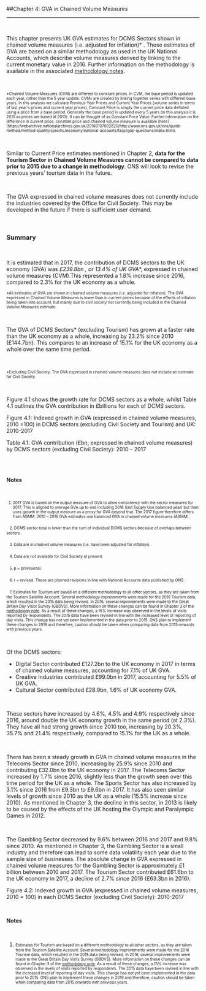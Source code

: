 ##Chapter 4: GVA in Chained Volume Measures
***

&nbsp;

This chapter presents UK GVA estimates for DCMS Sectors shown in chained volume measures (i.e. adjusted for inflation)* . These estimates of GVA are based on a similar methodology as used in the UK National Accounts, which describe volume measures derived by linking to the current monetary value in 2016. Further information on the methodology is available in the associated [methodology notes](https://www.gov.uk/government/publications/dcms-sectors-economic-estimates-methodology).

&nbsp;

<font size="-4">
*Chained Volume Measures (CVM) are different to constant prices. In CVM, the base period is updated each year, rather than the 5 year update. CVMs are created by linking together series with different base years. In this analysis we calculate Previous Year Prices and Current Year Prices (volume series in terms of last year's prices and current year prices). Constant Price is simply the current price data deflated using a price from a base period. Generally the base period is updated every 5 years (in this analysis it is 2010 as prices are based at 2010). It can be thought of as Constant Price Value. Further information on the difference in current price, constant price and chained volume measure is available [here](https://webarchive.nationalarchives.gov.uk/20160107002820/http://www.ons.gov.uk/ons/guide-method/method-quality/specific/economy/national-accounts/faqs/gdp-questions/index.html).  </font> 


&nbsp;

Similar to Current Price estimates mentioned in Chapter 2, **data for the Tourism Sector in Chained Volume Measures cannot be compared to data prior to 2015 due to a change in methodology**. ONS will look to revise the previous years’ tourism data in the future. 

&nbsp;

The GVA expressed in chained volume measures does not currently include the industries covered by the Office for Civil Society. This may be developed in the future if there is sufficient user demand.


&nbsp;

### Summary

&nbsp;

It is estimated that in 2017, the contribution of DCMS sectors to the UK economy (GVA) was **£239.8bn* , or 13.4%  of UK GVA**, expressed in chained volume measures (CVM).This represented a 1.8% increase since 2016, compared to 2.3% for the UK economy as a whole. 

<font size="-4">
*All estimates of GVA are shown in chained volume measures (i.e. adjusted for inflation). The GVA expressed in Chained Volume Measures is lower than in current prices because of the effects of inflation being taken into account, but mainly due to civil society not currently being included in the Chained Volume Measures estimate.</font> 

&nbsp;

The GVA of DCMS Sectors*  (excluding Tourism) has grown at a faster rate than the UK economy as a whole, increasing by 23.2% since 2010 (£144.7bn). This compares to an increase of 15.1% for the UK economy as a whole over the same time period.

&nbsp;

<font size="-4">
*Excluding Civil Society. The GVA expressed in chained volume measures does not include an estimate for Civil Society. </font> 


&nbsp;

Figure 4.1 shows the growth rate for DCMS sectors as a whole, whilst Table 4.1 outlines the GVA contribution in £billions for each of DCMS sectors.

<div class="clear"></div>
<div class="chart mdc-elevation--z3">
    <p class="chart-title">Figure 4.1: Indexed growth in GVA (expressed in chained volume measures, 2010 =100) in DCMS sectors (excluding Civil Society and Tourism) and UK: 2010-2017</p>
    <div id="figure_4_1"></div>
</div>


<div class="mytable mdc-elevation--z3">
    <p class="chart-title">Table 4.1: GVA contribution (£bn, expressed in chained volume measures) by DCMS sectors (excluding Civil Society): 2010 – 2017</p>
    <table id="table_4_1" class="hover">
    </table>
</div>



&nbsp;

**Notes**

&nbsp;
<font size="-4">
1. 2017 GVA is based on the output measure of GVA to allow consistency with the sector measures for 2017. This is aligned to average GVA up to and including 2016 (last Supply Use balanced year) but then uses growth in the output measure as a proxy for GVA beyond that. The 2017 figure therefore differs from ABMM. 2010 – 2016 GVA estimates use balanced GVA in chained volume measures (ABMM).
</font>

&nbsp;
<font size="-4">
2. DCMS sector total is lower than the sum of individual DCMS sectors because of overlaps between sectors.
</font>

&nbsp;
<font size="-4"> 
3. Data are in chained volume measures (i.e. have been adjusted for inflation).
</font>

&nbsp;
<font size="-4"> 
4. Data are not available for Civil Society at present.
</font>

&nbsp;
<font size="-4"> 
5. p = provisional.
</font>

&nbsp;
<font size="-4"> 
6. r = revised. These are planned revisions in line with National Accounts data published by ONS.
</font>

&nbsp;
<font size="-4"> 
7. Estimates for Tourism are based on a different methodology to all other sectors, as they are taken from the Tourism Satellite Account. Several methodology improvements were made for the 2016 Tourism data, which resulted in the 2015 data being revised. In 2016, several improvements were made to the Great Britain Day Visits Survey (GBDVS). More information on these changes can be found in Chapter 3 of the [methodology note](https://www.gov.uk/government/publications/dcms-sectors-economic-estimates-methodology). As a result of these changes, a 15% increase was observed in the levels of visits reported by respondents. The 2015 data have been revised in line with the increased level of reporting of day visits. This change has not yet been implemented in the data prior to 2015. ONS plan to implement these changes in 2019 and therefore, caution should be taken when comparing data from 2015 onwards with previous years. 
</font>


&nbsp;

Of the DCMS sectors:
 
 *	Digital Sector contributed £127.2bn to the UK economy in 2017 in terms of chained volume measures, accounting for 7.1% of UK GVA. 
 *	Creative Industries contributed £99.0bn in 2017, accounting for 5.5% of UK GVA. 
 *	Cultural Sector contributed £28.9bn, 1.6% of UK economy GVA.

&nbsp;

These sectors have increased by 4.6%, 4.5% and 4.9% respectively since 2016, around double the UK economy growth in the same period (at 2.3%). They have all had strong growth since 2010 too, increasing by 20.3%, 35.7% and 21.4% respectively, compared to 15.1% for the UK as a whole.

&nbsp;

There has been a steady growth in GVA in chained volume measures in the Telecoms Sector since 2010, increasing by 25.9% since 2010 and contributing £32.0bn to the UK economy in 2017. The Telecoms Sector increased by 1.7% since 2016, slightly less than the growth seen over this time period for the UK as a whole. The Sports Sector has also increased by 3.1% since 2016 from £9.3bn to £9.6bn in 2017. It has also seen similar levels of growth since 2010 as the UK as a whole (15.5% increase since 2010). As mentioned in Chapter 3, the decline in this sector, in 2013 is likely to be caused by the effects of the UK hosting the Olympic and Paralympic Games in 2012.

&nbsp;

The Gambling Sector decreased by 9.6% between 2016 and 2017 and 9.8% since 2010. As mentioned in Chapter 3, the Gambling Sector is a small industry and therefore can lead to some data volatility each year due to the sample size of businesses. The absolute change in GVA expressed in chained volume measures for the Gambling Sector is approximately £1 billion between 2010 and 2017. The Tourism Sector contributed £61.6bn to the UK economy in 2017, a decline of 2.7% since 2016 (£63.3bn in 2016). 

<div class="clear"></div>
<div class="chart mdc-elevation--z3">
    <p class="chart-title">Figure 4.2: Indexed growth in GVA (expressed in chained volume measures, 2010 = 100) in each DCMS Sector (excluding Civil Society): 2010-2017</p>
    <div id="figure_4_2"></div>
</div>


&nbsp;

**Notes**

&nbsp;
<font size="-4">
1. Estimates for Tourism are based on a different methodology to all other sectors, as they are taken from the Tourism Satellite Account. Several methodology improvements were made for the 2016 Tourism data, which resulted in the 2015 data being revised. In 2016, several improvements were made to the Great Britain Day Visits Survey (GBDVS). More information on these changes can be found in Chapter 3 of the [methodology note](https://www.gov.uk/government/publications/dcms-sectors-economic-estimates-methodology). As a result of these changes, a 15% increase was observed in the levels of visits reported by respondents. The 2015 data have been revised in line with the increased level of reporting of day visits. This change has not yet been implemented in the data prior to 2015. ONS plan to implement these changes in 2019 and therefore, caution should be taken when comparing data from 2015 onwards with previous years. </font>

